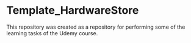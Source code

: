 # Template_HardwareStore
This repository was created as a repository for performing some of the learning tasks of the Udemy course.
